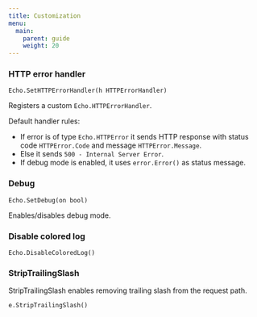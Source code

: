 ```yaml
---
title: Customization
menu:
  main:
    parent: guide
    weight: 20
---
```


### HTTP error handler

`Echo.SetHTTPErrorHandler(h HTTPErrorHandler)`

Registers a custom `Echo.HTTPErrorHandler`.

Default handler rules:

- If error is of type `Echo.HTTPError` it sends HTTP response with status code `HTTPError.Code`
and message `HTTPError.Message`.
- Else it sends `500 - Internal Server Error`.
- If debug mode is enabled, it uses `error.Error()` as status message.

### Debug

`Echo.SetDebug(on bool)`

Enables/disables debug mode.

### Disable colored log

`Echo.DisableColoredLog()`

### StripTrailingSlash

StripTrailingSlash enables removing trailing slash from the request path.

`e.StripTrailingSlash()`
